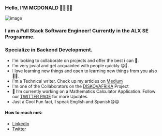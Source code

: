 ### Hello, I'M MCDONALD 👋🏾👋🏾
![image](https://user-images.githubusercontent.com/81980032/235608007-20c47320-a353-4ded-a66e-7eb57d76640a.png)

### I am a Full Stack Software Engineer! Currently in the ALX SE Programme.
### Specialize in Backend Development.

<!--
**Certifieddonnie/Certifieddonnie** is a ✨ _special_ ✨ repository because its `README.md` (this file) appears on your GitHub profile.

Here are some ideas to get you started:

- 🔭 I’m currently working on ...
- 🌱 I’m currently learning ...
- 👯 I’m looking to collaborate on ...
- 🤔 I’m looking for help with ...
- 💬 Ask me about ...
- 📫 How to reach me: ...
- 😄 Pronouns: ...
- ⚡ Fun fact: ...
-->
- I'm looking to collaborate on projects and offer the best i can 👾.
- I'm very jovial and get acquainted with people quickly 😋🤖.
- I love learning new things and open to learning new things from you also 🌱🌱.
- I'm a Technical writer. Check up my articles on [Medium](https://medium.com/@mcdonaldsamure91)
- I'm one of the Collaborators on the [DISKOVAFRIKA](http://diskovafrika.live) Project
- 🔭 I’m currently working on a Mathematics Calculator Application. Follow our [TWITTER PAGE](https://twitter.com/TechMdigi) for more Updates.
- Just a Cool Fun fact, I speak English and Spanish😋😋

#### How to reach me📞:

- [LinkedIn](https://www.linkedin.com/in/mcdonald-amure)
- [Twitter](https://twitter.com/CertifiedDonnie)
